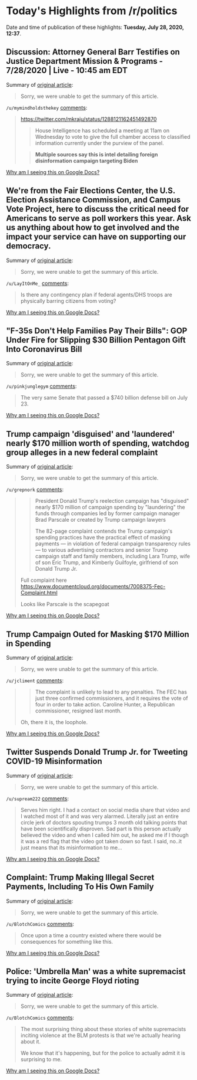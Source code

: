 # Today's Highlights from /r/politics

Date and time of publication of these highlights: **Tuesday, July 28, 2020, 12:37**.

## Discussion: Attorney General Barr Testifies on Justice Department Mission & Programs - 7/28/2020 | Live - 10:45 am EDT

Summary of [original article](https://www.reddit.com/r/politics/comments/hzfmwn/discussion_attorney_general_barr_testifies_on/):

> Sorry, we were unable to get the summary of this article.

`/u/mymindholdsthekey` [comments](https://www.reddit.com/r/politics/comments/hzfmwn/discussion_attorney_general_barr_testifies_on/):

> https://twitter.com/mkraju/status/1288121162451492870
> 
> > House Intelligence has scheduled a meeting at 11am on Wednesday to vote to give the full chamber access to classified information currently under the purview of the panel. 
> 
> > **Multiple sources say this is intel detailing foreign disinformation campaign targeting Biden**

[Why am I seeing this on Google Docs?](https://docs.google.com/document/d/1Dc6We63vOXIZsc0op-Bt4abqkYjXzOigalQqFxmvvbM/edit?usp=sharing)

## We're from the Fair Elections Center, the U.S. Election Assistance Commission, and Campus Vote Project, here to discuss the critical need for Americans to serve as poll workers this year. Ask us anything about how to get involved and the impact your service can have on supporting our democracy.

Summary of [original article](https://www.reddit.com/r/politics/comments/hzhw6c/were_from_the_fair_elections_center_the_us/):

> Sorry, we were unable to get the summary of this article.

`/u/LayItOnMe_` [comments](https://www.reddit.com/r/politics/comments/hzhw6c/were_from_the_fair_elections_center_the_us/):

> Is there any contingency plan if federal agents/DHS troops are physically barring citizens from voting?

[Why am I seeing this on Google Docs?](https://docs.google.com/document/d/1Dc6We63vOXIZsc0op-Bt4abqkYjXzOigalQqFxmvvbM/edit?usp=sharing)

## "F-35s Don't Help Families Pay Their Bills": GOP Under Fire for Slipping $30 Billion Pentagon Gift Into Coronavirus Bill

Summary of [original article](https://www.commondreams.org/news/2020/07/28/f-35s-dont-help-families-pay-their-bills-gop-under-fire-slipping-30-billion-pentagon):

> Sorry, we were unable to get the summary of this article.

`/u/pinkjunglegym` [comments](https://www.reddit.com/r/politics/comments/hzha3f/f35s_dont_help_families_pay_their_bills_gop_under/):

> The very same Senate that passed a $740 billion defense bill on July 23.

[Why am I seeing this on Google Docs?](https://docs.google.com/document/d/1Dc6We63vOXIZsc0op-Bt4abqkYjXzOigalQqFxmvvbM/edit?usp=sharing)

## Trump campaign 'disguised' and 'laundered' nearly $170 million worth of spending, watchdog group alleges in a new federal complaint

Summary of [original article](https://www.businessinsider.com/trump-campaign-parscale-guilfoyle-spending-complaint-ads-fec-2020-7):

> Sorry, we were unable to get the summary of this article.

`/u/grepnork` [comments](https://www.reddit.com/r/politics/comments/hzee67/trump_campaign_disguised_and_laundered_nearly_170/):

> >President Donald Trump's reelection campaign has "disguised" nearly $170 million of campaign spending by "laundering" the funds through companies led by former campaign manager Brad Parscale or created by Trump campaign lawyers
> >
> >The 82-page complaint contends the Trump campaign's spending practices have the practical effect of masking payments — in violation of federal campaign transparency rules — to various advertising contractors and senior Trump campaign staff and family members, including Lara Trump, wife of son Eric Trump, and Kimberly Guilfoyle, girlfriend of son Donald Trump Jr. 
> 
> Full complaint here https://www.documentcloud.org/documents/7008375-Fec-Complaint.html
> 
> Looks like Parscale is the scapegoat

[Why am I seeing this on Google Docs?](https://docs.google.com/document/d/1Dc6We63vOXIZsc0op-Bt4abqkYjXzOigalQqFxmvvbM/edit?usp=sharing)

## Trump Campaign Outed for Masking $170 Million in Spending

Summary of [original article](https://www.cnbc.com/2020/07/28/complaint-accuses-trump-campaign-of-masking-170-million-in-spending.html):

> Sorry, we were unable to get the summary of this article.

`/u/jcliment` [comments](https://www.reddit.com/r/politics/comments/hzgico/trump_campaign_outed_for_masking_170_million_in/):

> > The complaint is unlikely to lead to any penalties. The FEC has just three confirmed commissioners, and it requires the vote of four in order to take action. Caroline Hunter, a Republican commissioner, resigned last month.
> 
> Oh, there it is, the loophole.

[Why am I seeing this on Google Docs?](https://docs.google.com/document/d/1Dc6We63vOXIZsc0op-Bt4abqkYjXzOigalQqFxmvvbM/edit?usp=sharing)

## Twitter Suspends Donald Trump Jr. for Tweeting COVID-19 Misinformation

Summary of [original article](https://www.vice.com/en_us/article/4ay73n/twitter-suspends-donald-trump-jr-for-tweeting-covid-19-misinformation):

> Sorry, we were unable to get the summary of this article.

`/u/supream222` [comments](https://www.reddit.com/r/politics/comments/hzf8xp/twitter_suspends_donald_trump_jr_for_tweeting/):

> Serves him right. I had a contact on social media share that video and I watched most of it and was very alarmed. Literally just an entire circle jerk of doctors spouting trumps 3 month old talking points that have been scientifically disproven. Sad part is this person actually believed the video and when I called him out, he asked me if I though it was a red flag that the video got taken down so fast. I said, no..it just means that its misinformation to me...

[Why am I seeing this on Google Docs?](https://docs.google.com/document/d/1Dc6We63vOXIZsc0op-Bt4abqkYjXzOigalQqFxmvvbM/edit?usp=sharing)

## Complaint: Trump Making Illegal Secret Payments, Including To His Own Family

Summary of [original article](https://www.huffpost.com/entry/trump-fec-complaint_n_5f1b5264c5b6296fbf42ac01):

> Sorry, we were unable to get the summary of this article.

`/u/BlotchComics` [comments](https://www.reddit.com/r/politics/comments/hzecy1/complaint_trump_making_illegal_secret_payments/):

> Once upon a time a country existed where there would be consequences for something like this.

[Why am I seeing this on Google Docs?](https://docs.google.com/document/d/1Dc6We63vOXIZsc0op-Bt4abqkYjXzOigalQqFxmvvbM/edit?usp=sharing)

## Police: 'Umbrella Man' was a white supremacist trying to incite George Floyd rioting

Summary of [original article](https://www.startribune.com/police-umbrella-man-was-a-white-supremacist-trying-to-incite-george-floyd-rioting/571932272/):

> Sorry, we were unable to get the summary of this article.

`/u/BlotchComics` [comments](https://www.reddit.com/r/politics/comments/hzhs6e/police_umbrella_man_was_a_white_supremacist/):

> The most surprising thing about these stories of white supremacists inciting violence at the BLM protests is that we're actually hearing about it.
> 
> We know that it's happening, but for the police to actually admit it is surprising to me.

[Why am I seeing this on Google Docs?](https://docs.google.com/document/d/1Dc6We63vOXIZsc0op-Bt4abqkYjXzOigalQqFxmvvbM/edit?usp=sharing)

